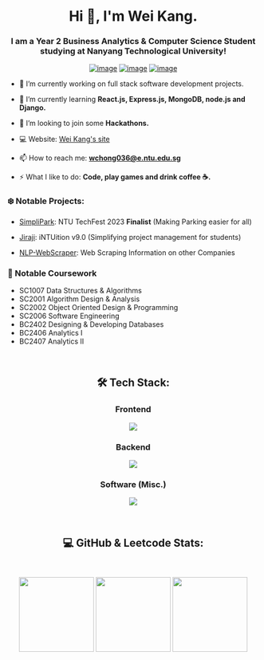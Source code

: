 <h1 align="center">Hi 👋, I'm Wei Kang.</h1>
<h3 align="center">I am a Year 2 Business Analytics & Computer Science Student studying at Nanyang Technological University!</h3>
<div align="center">

[![image](https://img.shields.io/badge/LinkedIn-0077B5?style=for-the-badge&logo=linkedin&logoColor=white)](https://www.linkedin.com/in/chong-wei-kang/)
[![image](https://img.shields.io/badge/Gmail-D14836?style=for-the-badge&logo=gmail&logoColor=white)](mailto:chongweikang5@gmail.com)
[![image](https://img.shields.io/badge/Telegram-188AD5?style=for-the-badge&logo=telegram&logoColor=white)](https://t.me/weikangg)

  
</div>

- 🔭 I’m currently working on full stack software development projects.

- 🌱 I’m currently learning **React.js, Express.js, MongoDB, node.js and Django.**

- 👯 I’m looking to join some **Hackathons.**

- 💻 Website: [Wei Kang's site](https://weikangg.github.io/)

- 📫 How to reach me: **wchong036@e.ntu.edu.sg**

- ⚡ What I like to do: **Code, play games and drink coffee ☕️.**

### ❄️ Notable Projects:
- [SimpliPark](https://github.com/weikangg/SimpliPark): NTU TechFest 2023 **Finalist** (Making Parking easier for all)

- [Jiraji](https://github.com/weikangg/iNTUition-v9.0): iNTUition v9.0 (Simplifying project management for students)

- [NLP-WebScraper](https://github.com/weikangg/NLP-Webscraper): Web Scraping Information on other Companies

### 🌱 Notable Coursework
- SC1007 Data Structures & Algorithms
- SC2001 Algorithm Design & Analysis
- SC2002 Object Oriented Design & Programming
- SC2006 Software Engineering
- BC2402 Designing & Developing Databases
- BC2406 Analytics I
- BC2407 Analytics II

<br />

<h2 align="center"> 🛠 Tech Stack:</h2>

<div align="center">
  <h3>Frontend</h3>
  <p>
    <a href="https://skillicons.dev">
      <img src="https://skillicons.dev/icons?i=html,css,js,react,bootstrap,materialui" />
    </a>
  </p>
  <h3>Backend</h3>
  <p>
    <a href="https://skillicons.dev">
      <img src="https://skillicons.dev/icons?i=nodejs,express,django,mongodb,sqlite,firebase,mysql,java" />
    </a>
  </p>
  <h3>Software (Misc.)</h3>
  <p>
    <a href="https://skillicons.dev">
      <img src="https://skillicons.dev/icons?i=c,python,git,selenium,cpp" />
    </a>
  </p>
  <br />
</div>

<h2 align="center">  💻 GitHub & Leetcode Stats:</h2>
<br />
<p align= "center">
  <img height= "150" src="https://github-readme-stats.vercel.app/api?username=weikangg&theme=react&show_icons=true&include_all_commits=true" />
  <img height= "150" src="https://github-readme-stats.vercel.app/api/top-langs/?username=weikangg&theme=react&layout=compact" />
  <img height= "150" src="https://leetcard.jacoblin.cool/weikangg" />
</p>

